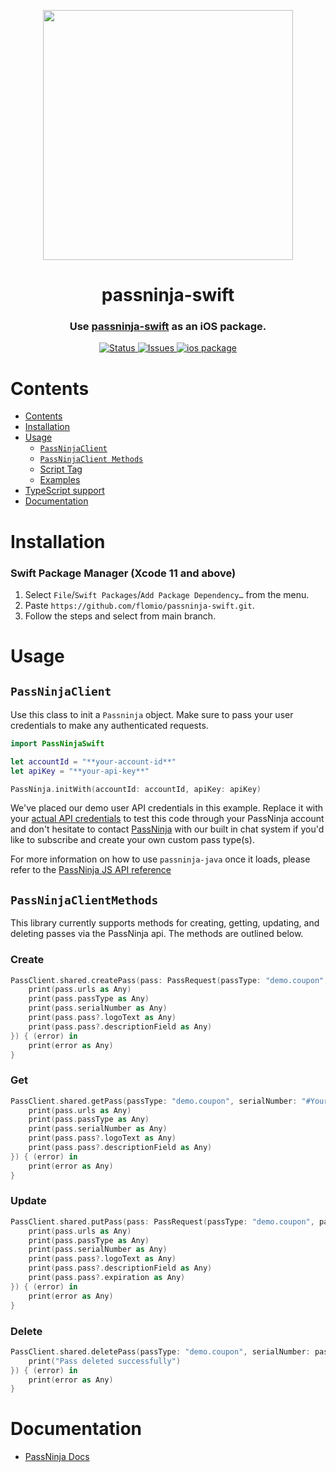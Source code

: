 <p align="center">
    <img width="400px" src=https://user-images.githubusercontent.com/1587270/74537466-25c19e00-4f08-11ea-8cc9-111b6bbf86cc.png>
</p>
<h1 align="center">passninja-swift</h1>
<h3 align="center">
Use <a href="https://passninja.com/docs">passninja-swift</a> as an iOS package.</h3>

<div align="center">
    <a href="https://github.com/flomio/passninja-swift">
        <img alt="Status" src="https://img.shields.io/badge/status-active-success.svg" />
    </a>
    <a href="https://github.com/flomio/passninja-js/issues">
        <img alt="Issues" src="https://img.shields.io/github/issues/flomio/passninja-swift.svg" />
    </a>
    <a href="https://www.ios.com/package/@passninja/passninja-swift">
        <img alt="ios package" src="https://img.shields.io/ios/v/@passninja/passninja-swift.svg?style=flat-square" />
    </a>
</div>

# Contents

- [Contents](#contents)
- [Installation](#installation)
- [Usage](#usage)
  - [`PassNinjaClient`](#passninjaclient)
  - [`PassNinjaClient Methods`](#passninjaclientmethods)
  - [Script Tag](#script-tag)
  - [Examples](#examples)
- [TypeScript support](#typescript-support)
- [Documentation](#documentation)

# Installation
### Swift Package Manager (Xcode 11 and above)
1. Select `File`/`Swift Packages`/`Add Package Dependency…` from the menu.
1. Paste `https://github.com/flomio/passninja-swift.git`.
1. Follow the steps and select from main branch.

# Usage

## `PassNinjaClient`

Use this class to init a `Passninja` object. Make sure to
pass your user credentials to make any authenticated requests.

```swift
import PassNinjaSwift

let accountId = "**your-account-id**"
let apiKey = "**your-api-key**"

PassNinja.initWith(accountId: accountId, apiKey: apiKey)
```

We've placed our demo user API credentials in this example. Replace it with your
[actual API credentials](https://passninja.com/auth/profile) to test this code
through your PassNinja account and don't hesitate to contact
[PassNinja](https://passninja.com) with our built in chat system if you'd like
to subscribe and create your own custom pass type(s).

For more information on how to use `passninja-java` once it loads, please refer to
the [PassNinja JS API reference](https://passninja.com/docs/js)

## `PassNinjaClientMethods`

This library currently supports methods for creating, getting, updating, and
deleting passes via the PassNinja api. The methods are outlined below.

### Create

```swift
PassClient.shared.createPass(pass: PassRequest(passType: "demo.coupon", pass: ["passTitle": "Example PassTitle Value", "logoText": "Example LogoText Value", "organizationName": "Example OrganizationName Value", "description": "Example description Value", "expiration": "Example expiration Value", "memberName": "Example memberName Value", "specialOffer": "Example specialOffer Value", "loyaltyLevel": "Example loyaltyLevel Value", "barcode": "Example barcode Value", "eventDate": "Example eventDate Value"]), onSuccess: { (pass) in
    print(pass.urls as Any)
    print(pass.passType as Any)
    print(pass.serialNumber as Any)
    print(pass.pass?.logoText as Any)
    print(pass.pass?.descriptionField as Any)
}) { (error) in
    print(error as Any)
}

```

### Get

```swift
PassClient.shared.getPass(passType: "demo.coupon", serialNumber: "#Your pass serial number", onSuccess: { (pass) in
    print(pass.urls as Any)
    print(pass.passType as Any)
    print(pass.serialNumber as Any)
    print(pass.pass?.logoText as Any)
    print(pass.pass?.descriptionField as Any)
}) { (error) in
    print(error as Any)
}
```

### Update

```swift
PassClient.shared.putPass(pass: PassRequest(passType: "demo.coupon", pass: ["passTitle": "Example passTitleValue", "logoText": "Example logoTextValue", "organizationName": "Example organizationNameValue", "description": "Example descriptionValue"], serialNumber: "#Your pass serial number"), onSuccess: { (pass) in
    print(pass.urls as Any)
    print(pass.passType as Any)
    print(pass.serialNumber as Any)
    print(pass.pass?.logoText as Any)
    print(pass.pass?.descriptionField as Any)
    print(pass.pass?.expiration as Any)
}) { (error) in
    print(error as Any)
}
```

### Delete

```swift
PassClient.shared.deletePass(passType: "demo.coupon", serialNumber: pass?.serialNumber ?? "", clientPassData: [:], onSuccess: {
    print("Pass deleted successfully")
}) { (error) in
    print(error as Any)
}
```

# Documentation

- [PassNinja Docs](https://passninja.com/documentation)
